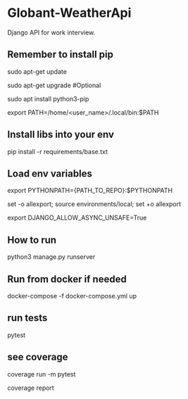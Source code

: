 # Globant-WeatherApi

Django API for work interview.

## Remember to install pip

sudo apt-get update

sudo apt-get upgrade #Optional

sudo apt install python3-pip

export PATH=/home/<user_name>/.local/bin:$PATH

## Install libs into your env

pip install -r requirements/base.txt

## Load env variables

export PYTHONPATH={PATH_TO_REPO}:$PYTHONPATH

set -o allexport; source environments/local; set +o allexport

export DJANGO_ALLOW_ASYNC_UNSAFE=True

## How to run

python3 manage.py runserver

## Run from docker if needed

docker-compose -f docker-compose.yml up

## run tests

pytest

## see coverage

coverage run -m pytest

coverage report
